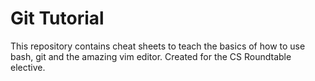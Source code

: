 # Git Tutorial
This repository contains cheat sheets to teach the basics of how to use bash, git and the amazing vim editor. Created for the CS Roundtable elective.
